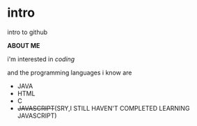 # intro
intro to github


**ABOUT ME**

i'm interested in *coding*

and the programming languages i know are
  * JAVA
  * HTML
  * C
  * ~~JAVASCRIPT~~(SRY,I STILL HAVEN'T COMPLETED LEARNING JAVASCRIPT)



